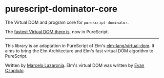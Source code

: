 # purescript-dominator-core

The Virtual DOM and program core for `purescript-dominator`.

The [fastest Virtual DOM there is](http://elm-lang.org/blog/blazing-fast-html-round-two), now in PureScript.

----

This library is an adaptation in PureScript of Elm's [elm-lang/virtual-dom](https://github.com/elm-lang/virtual-dom). It aims to bring the Elm Architecture and Elm's fast virtual DOM algorithm to PureScript.

Written by [Marcelo Lazaronia](https://github.com/lazamar).
Elm's virtual DOM was written by [Evan Czaplicki](https://github.com/evancz).

